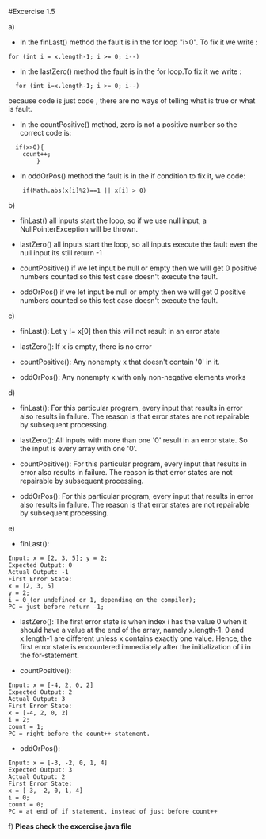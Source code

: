 #Excercise 1.5

a) 
- In the finLast() method the fault is in the for loop "i>0". To fix it
we write :
```
for (int i = x.length-1; i >= 0; i--)
```
- In the lastZero() method the fault is in the for loop.To fix it we write
:
```
  for (int i=x.length-1; i >= 0; i--)
```
because code is just code , there are no ways of telling what is true or what is fault.

- In the countPositive() method, zero is not a positive number so the
correct code is:
```
  if(x>0){
	count++;
		}
```
- In oddOrPos() method the fault is in the if condition
to fix it, we code:
```  
	if(Math.abs(x[i]%2)==1 || x[i] > 0)
```
b) 
- finLast() all inputs start the loop, so if we use null input, a NullPointerException will be thrown.

- lastZero() all inputs start the loop, so all inputs execute the fault even the null input its still return -1

- countPositive() if we let input be null or empty then we will get 0 positive numbers counted so this test case doesn't execute the fault.

- oddOrPos() if we let input be null or empty then we will get 0 positive numbers counted so this test case doesn't execute the fault.

c) 
- finLast(): Let y != x[0] then this will not result in an error state

- lastZero(): If x is empty, there is no error

- countPositive(): Any nonempty x that doesn't contain '0' in it.

- oddOrPos(): Any nonempty x with only non-negative elements works

d)
- finLast(): For this particular program, every input that results in 
error also results in failure. The reason is that error states are not
repairable by subsequent processing.

- lastZero(): All inputs with more than one '0' result in an error state.
So the input is every array with one '0'.

- countPositive(): For this particular program, every input that results in 
error also results in failure. The reason is that error states are not
repairable by subsequent processing.

- oddOrPos(): For this particular program, every input that results in 
error also results in failure. The reason is that error states are not
repairable by subsequent processing.

e) 

- finLast():
```
Input: x = [2, 3, 5]; y = 2;
Expected Output: 0
Actual Output: -1
First Error State:
x = [2, 3, 5]
y = 2;
i = 0 (or undefined or 1, depending on the compiler);
PC = just before return -1;
```

- lastZero(): The first error state is when index i has the value 0 when it
should have a value at the end of the array, namely x.length-1. 0 and 
x.length-1 are different unless x contains exactly one value. Hence, 
the first error state is encountered immediately after the 
initialization of i in the for-statement.

- countPositive():
```
Input: x = [-4, 2, 0, 2]
Expected Output: 2
Actual Output: 3
First Error State:
x = [-4, 2, 0, 2]
i = 2;
count = 1;
PC = right before the count++ statement.
```
- oddOrPos():
```
Input: x = [-3, -2, 0, 1, 4]
Expected Output: 3
Actual Output: 2
First Error State:
x = [-3, -2, 0, 1, 4]
i = 0;
count = 0;
PC = at end of if statement, instead of just before count++
```
f) 	**Pleas check the excercise.java file**